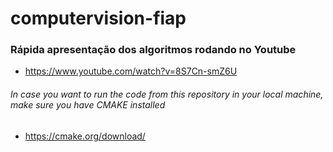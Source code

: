 # computervision-fiap

### Rápida apresentação dos algoritmos rodando no Youtube
- https://www.youtube.com/watch?v=8S7Cn-smZ6U

###### In case you want to run the code from this repository in your local machine, make sure you have CMAKE installed
- https://cmake.org/download/

